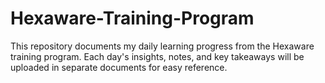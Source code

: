 # Hexaware-Training-Program
This repository documents my daily learning progress from the Hexaware training program. Each day's insights, notes, and key takeaways will be uploaded in separate documents for easy reference.
